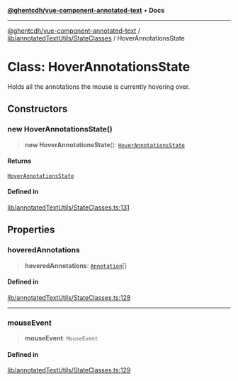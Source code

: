 [**@ghentcdh/vue-component-annotated-text**](../../../../README.md) • **Docs**

***

[@ghentcdh/vue-component-annotated-text](../../../../modules.md) / [lib/annotatedTextUtils/StateClasses](../README.md) / HoverAnnotationsState

# Class: HoverAnnotationsState

Holds all the annotations the mouse is currently hovering over.

## Constructors

### new HoverAnnotationsState()

> **new HoverAnnotationsState**(): [`HoverAnnotationsState`](HoverAnnotationsState.md)

#### Returns

[`HoverAnnotationsState`](HoverAnnotationsState.md)

#### Defined in

[lib/annotatedTextUtils/StateClasses.ts:131](https://github.com/GhentCDH/vue_component_annotated_text/blob/5675fc54077a4297a03f45161e62f99e3d8b3eba/src/lib/annotatedTextUtils/StateClasses.ts#L131)

## Properties

### hoveredAnnotations

> **hoveredAnnotations**: [`Annotation`](../../../../types/Annotation/interfaces/Annotation.md)[]

#### Defined in

[lib/annotatedTextUtils/StateClasses.ts:128](https://github.com/GhentCDH/vue_component_annotated_text/blob/5675fc54077a4297a03f45161e62f99e3d8b3eba/src/lib/annotatedTextUtils/StateClasses.ts#L128)

***

### mouseEvent

> **mouseEvent**: `MouseEvent`

#### Defined in

[lib/annotatedTextUtils/StateClasses.ts:129](https://github.com/GhentCDH/vue_component_annotated_text/blob/5675fc54077a4297a03f45161e62f99e3d8b3eba/src/lib/annotatedTextUtils/StateClasses.ts#L129)
